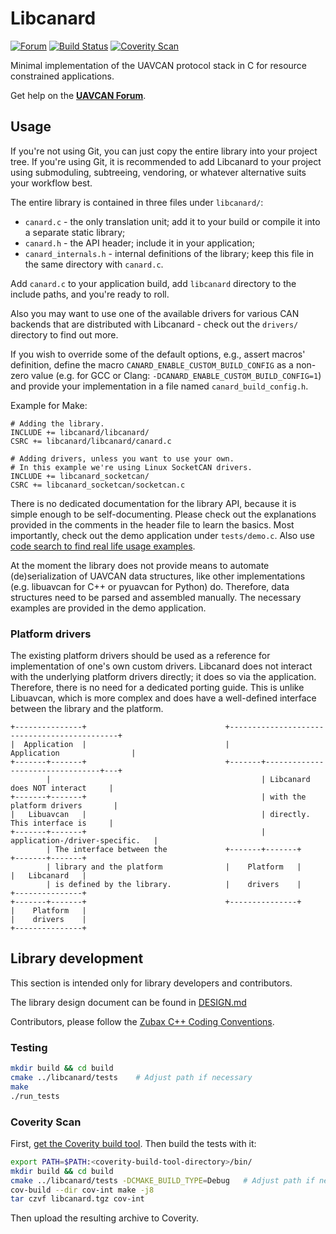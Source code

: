 # Libcanard
[![Forum](https://img.shields.io/discourse/https/forum.uavcan.org/users.svg)](https://forum.uavcan.org)
[![Build Status](https://travis-ci.org/UAVCAN/libcanard.svg?branch=master)](https://travis-ci.org/UAVCAN/libcanard)
[![Coverity Scan](https://scan.coverity.com/projects/uavcan-libcanard/badge.svg)](https://scan.coverity.com/projects/uavcan-libcanard)

Minimal implementation of the UAVCAN protocol stack in C for resource constrained applications.

Get help on the **[UAVCAN Forum](https://forum.uavcan.org)**.

## Usage

If you're not using Git, you can just copy the entire library into your project tree.
If you're using Git, it is recommended to add Libcanard to your project using submoduling, subtreeing, vendoring,
or whatever alternative suits your workflow best.

The entire library is contained in three files under `libcanard/`:

- `canard.c` - the only translation unit; add it to your build or compile it into a separate static library;
- `canard.h` - the API header; include it in your application;
- `canard_internals.h` - internal definitions of the library;
keep this file in the same directory with `canard.c`.

Add `canard.c` to your application build, add `libcanard` directory to the include paths,
and you're ready to roll.

Also you may want to use one of the available drivers for various CAN backends
that are distributed with Libcanard - check out the `drivers/` directory to find out more.

If you wish to override some of the default options, e.g., assert macros' definition,
define the macro `CANARD_ENABLE_CUSTOM_BUILD_CONFIG` as a non-zero value
(e.g. for GCC or Clang: `-DCANARD_ENABLE_CUSTOM_BUILD_CONFIG=1`)
and provide your implementation in a file named `canard_build_config.h`.

Example for Make:

```make
# Adding the library.
INCLUDE += libcanard/libcanard/
CSRC += libcanard/libcanard/canard.c

# Adding drivers, unless you want to use your own.
# In this example we're using Linux SocketCAN drivers.
INCLUDE += libcanard_socketcan/
CSRC += libcanard_socketcan/socketcan.c
```

There is no dedicated documentation for the library API, because it is simple enough to be self-documenting.
Please check out the explanations provided in the comments in the header file to learn the basics.
Most importantly, check out the demo application under `tests/demo.c`.
Also use [code search to find real life usage examples](https://github.com/search?q=libcanard&type=Code&utf8=%E2%9C%93).

At the moment the library does not provide means to automate (de)serialization of UAVCAN data structures,
like other implementations (e.g. libuavcan for C++ or pyuavcan for Python) do.
Therefore, data structures need to be parsed and assembled manually.
The necessary examples are provided in the demo application.

### Platform drivers

The existing platform drivers should be used as a reference for implementation of one's own custom drivers.
Libcanard does not interact with the underlying platform drivers directly; it does so via the application.
Therefore, there is no need for a dedicated porting guide.
This is unlike Libuavcan, which is more complex and does have a well-defined interface between
the library and the platform.

    +---------------+                               +---------------------------------------------+
    |  Application  |                               |                  Application                |
    +-------+-------+                               +-------+---------------------------------+---+
            |                                               | Libcanard does NOT interact     |
    +-------+-------+                                       | with the platform drivers       |
    |   Libuavcan   |                                       | directly. This interface is     |
    +-------+-------+                                       | application-/driver-specific.   |
            | The interface between the             +-------+-------+                 +-------+-------+
            | library and the platform              |    Platform   |                 |   Libcanard   |
            | is defined by the library.            |    drivers    |                 +---------------+
    +-------+-------+                               +---------------+
    |    Platform   |
    |    drivers    |
    +---------------+

## Library development

This section is intended only for library developers and contributors.

The library design document can be found in [DESIGN.md](DESIGN.md)

Contributors, please follow the [Zubax C++ Coding Conventions](https://kb.zubax.com/x/84Ah).

### Testing

```bash
mkdir build && cd build
cmake ../libcanard/tests    # Adjust path if necessary
make
./run_tests
```

### Coverity Scan

First, [get the Coverity build tool](https://scan.coverity.com/download?tab=cxx).
Then build the tests with it:

```bash
export PATH=$PATH:<coverity-build-tool-directory>/bin/
mkdir build && cd build
cmake ../libcanard/tests -DCMAKE_BUILD_TYPE=Debug   # Adjust path if necessary
cov-build --dir cov-int make -j8
tar czvf libcanard.tgz cov-int
```

Then upload the resulting archive to Coverity.
